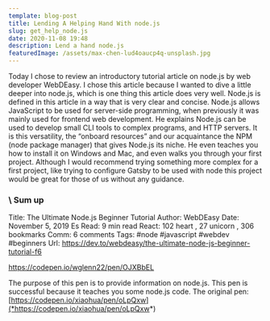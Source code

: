 ```yaml
---
template: blog-post
title: Lending A Helping Hand With node.js
slug: get_help_node.js
date: 2020-11-08 19:48
description: Lend a hand node.js
featuredImage: /assets/max-chen-lud4oaucp4q-unsplash.jpg
---
```

Today I chose to review an introductory tutorial article on node.js by web developer WebDEasy. I chose this article because I wanted to dive a little deeper into node.js, which is one thing this article does very well. Node.js is defined in this article in a way that is very clear and concise. Node.js allows JavaScript to be used for server-side programming, when previously it was mainly used for frontend web development. He explains Node.js can be used to develop small CLI tools to complex programs, and HTTP servers. It is this versatility, the “onboard resources” and our acquaintance the NPM (node package manager) that gives Node.js its niche. He even teaches you how to install it on Windows and Mac, and even walks you through your first project. Although I would recommend trying something more complex for a first project, like trying to configure Gatsby to be used with node this project would be great for those of us without any guidance. 

### \    Sum up

Title:	The Ultimate Node.js Beginner Tutorial
Author:	WebDEasy
Date:	November 5, 2019
Es Read: 9 min read
React:	102 heart , 27 unicorn , 306 bookmarks 
Comm:	6 comments
Tags:	#node #javascript #webdev #beginners
Url:	https://dev.to/webdeasy/the-ultimate-node-js-beginner-tutorial-f6

https://codepen.io/wglenn22/pen/OJXBbEL

The purpose of this pen is to provide information on node.js.
This pen is successful because it teaches you some node.js code. 
The original pen: [https://codepen.io/xiaohua/pen/oLpQxw](*https://codepen.io/xiaohua/pen/oLpQxw*)